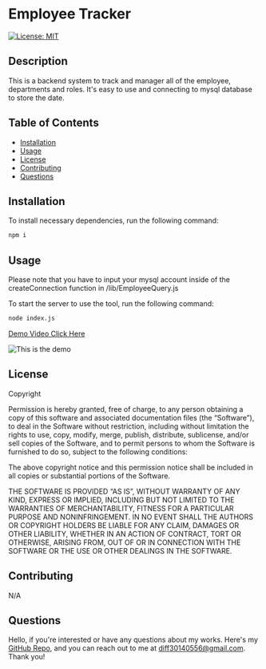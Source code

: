 # Employee Tracker

[![License: MIT](https://img.shields.io/badge/License-MIT-brightgreen.svg)](https://opensource.org/licenses/MIT)

## Description

This is a backend system to track and manager all of the employee, departments and roles. It's easy to use and connecting to mysql database to store the date. 

## Table of Contents

- [Installation](#installation)
- [Usage](#usage)
- [License](#license)
- [Contributing](#contributing)
- [Questions](#questions)

## Installation

To install necessary dependencies, run the following command:

```bash
npm i
```

## Usage

Please note that you have to input your mysql account inside of the createConnection function in /lib/EmployeeQuery.js

To start the server to use the tool, run the following command:

```bash
node index.js
```

[Demo Video Click Here]()

![This is the demo](https://i.imgur.com/z64B6oO.png)

## License

Copyright

Permission is hereby granted, free of charge, to any person obtaining a copy of this software and associated documentation files (the “Software”), to deal in the Software without restriction, including without limitation the rights to use, copy, modify, merge, publish, distribute, sublicense, and/or sell copies of the Software, and to permit persons to whom the Software is furnished to do so, subject to the following conditions:

The above copyright notice and this permission notice shall be included in all copies or substantial portions of the Software.

THE SOFTWARE IS PROVIDED “AS IS”, WITHOUT WARRANTY OF ANY KIND, EXPRESS OR IMPLIED, INCLUDING BUT NOT LIMITED TO THE WARRANTIES OF MERCHANTABILITY, FITNESS FOR A PARTICULAR PURPOSE AND NONINFRINGEMENT. IN NO EVENT SHALL THE AUTHORS OR COPYRIGHT HOLDERS BE LIABLE FOR ANY CLAIM, DAMAGES OR OTHER LIABILITY, WHETHER IN AN ACTION OF CONTRACT, TORT OR OTHERWISE, ARISING FROM, OUT OF OR IN CONNECTION WITH THE SOFTWARE OR THE USE OR OTHER DEALINGS IN THE SOFTWARE.

## Contributing
N/A

## Questions

Hello, if you're interested or have any questions about my works. Here's my [GitHub Repo](https://github.com/diff30140556), and you can reach out to me at diff30140556@gmail.com. Thank you!